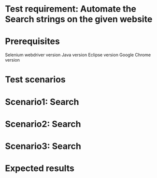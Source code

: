 # Test requirement: Automate the Search strings on the given website
# Prerequisites
Selenium webdriver version 
Java version
Eclipse version
Google Chrome version

# Test scenarios
# Scenario1: Search 

# Scenario2: Search

# Scenario3: Search

# Expected results
